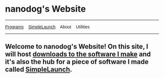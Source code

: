 <div class="container-lg markdown-body my-5 px-3">
<h1>nanodog&#39;s Website</h1>

<hr />
<p><span style="font-family:Lucida Sans Unicode,Lucida Grande,sans-serif"><a href="./programs">Programs</a>&nbsp;&nbsp;&nbsp; <a href="./simplelaunch">SimpleLaunch</a>&nbsp;&nbsp;&nbsp; About&nbsp;&nbsp;&nbsp; Utilities</span></p>

<hr />
<h2>Welcome to nanodog&#39;s Website! On this site, I will host <a href="./programs">downloads to the software I make</a> and it&#39;s also the hub for a piece of software I made called <a href="./simplelaunch">SimpleLaunch</a>.</h2>
</div>
